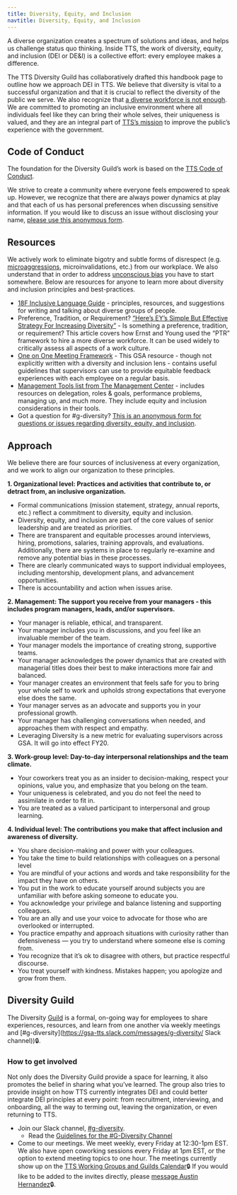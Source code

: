 ```yaml
---
title: Diversity, Equity, and Inclusion
navtitle: Diversity, Equity, and Inclusion
---
```


A diverse organization creates a spectrum of solutions and ideas, and helps us challenge status quo thinking. Inside TTS, the work of diversity, equity, and inclusion (DEI or DE&I) is a collective effort: every employee makes a difference.

The TTS Diversity Guild has collaboratively drafted this handbook page to outline how we approach DEI in TTS. We believe that diversity is vital to a successful organization and that it is crucial to reflect the diversity of the public we serve. We also recognize that [a diverse workforce is not enough](https://www.opm.gov/policy-data-oversight/diversity-and-inclusion/). We are committed to promoting an inclusive environment where all individuals feel like they can bring their whole selves, their uniqueness is valued, and they are an integral part of [TTS’s mission](https://www.gsa.gov/about-us/organization/federal-acquisition-service/technology-transformation-services) to improve the public’s experience with the government.

## Code of Conduct

The foundation for the Diversity Guild’s work is based on the [TTS Code of Conduct]({{site.baseurl}}/code-of-conduct/).

We strive to create a community where everyone feels empowered to speak up. However, we recognize that there are always power dynamics at play and that each of us has personal preferences when discussing sensitive information. If you would like to discuss an issue without disclosing your name, [please use this anonymous form](https://docs.google.com/forms/d/1xIaxaHD957MtfDwHy7Ec_Xf4C4VXbOy_bpwWL7f6e94/edit?ts=5d52ff9b).

## Resources

We actively work to eliminate bigotry and subtle forms of disrespect (e.g. [microaggressions](https://en.wikipedia.org/wiki/Microaggression), microinvalidations,  etc.) from our workplace. We also understand that in order to address [unconscious bias](https://diversity.ucsf.edu/resources/unconscious-bias) you have to start somewhere. Below are resources for anyone to learn more about diversity and inclusion principles and best-practices.

- [18F Inclusive Language Guide](https://content-guide.18f.gov/inclusive-language/) - principles, resources, and suggestions for writing and talking about diverse groups of people.
- Preference, Tradition, or Requirement? [“Here’s EY’s Simple But Effective Strategy For Increasing Diversity”](http://fortune.com/2017/02/10/ey-simple-effective-diversity-inclusiveness-strategy/) - Is something a preference, tradition, or requirement? This article covers how Ernst and Young used the “PTR” framework to hire a more diverse workforce. It can be used widely to critically assess all aspects of a work culture.
- [One on One Meeting Framework](https://docs.google.com/document/d/1GAhgY2y1usPhU7UN-w08ZDNXFTC6aWBKFBYRRxgjvWk/edit) - This GSA resource - though not explicitly written with a diversity and inclusion lens - contains useful guidelines that supervisors can use to provide equitable feedback experiences with each employee on a regular basis.
- [Management Tools list from The Management Center](http://www.managementcenter.org/tools/) - includes resources on delegation, roles & goals, performance problems, managing up, and much more. They include equity and inclusion considerations in their tools.
- Got a question for #g-diversity? [This is an anonymous form for questions or issues regarding diversity, equity, and inclusion](https://docs.google.com/forms/d/1xIaxaHD957MtfDwHy7Ec_Xf4C4VXbOy_bpwWL7f6e94/edit?ts=5d52ff9b).

## Approach

We believe there are four sources of inclusiveness at every organization, and we work to align our organization to these principles.

**1. Organizational level: Practices and activities that contribute to, or detract from, an inclusive organization.**
  -  Formal communications (mission statement, strategy, annual reports, etc.) reflect a commitment to diversity, equity and inclusion.
  -  Diversity, equity, and inclusion are part of the core values of senior leadership and are treated as priorities.
  -  There are transparent and equitable processes around interviews, hiring, promotions, salaries, training approvals, and evaluations. Additionally, there are systems in place to regularly re-examine and remove any potential bias in these processes.
  -  There are clearly communicated ways to support individual employees, including mentorship, development plans, and advancement opportunities.
  -  There is accountability and action when issues arise.

**2. Management: The support you receive from your managers - this includes program managers, leads, and/or supervisors.**
  -  Your manager is reliable, ethical, and transparent.
  -  Your manager includes you in discussions, and you feel like an invaluable member of the team.
  -  Your manager models the importance of creating strong, supportive teams.
  -  Your manager acknowledges the power dynamics that are created with managerial titles does their best to make interactions more fair and balanced.
  -  Your manager creates an environment that feels safe for you to bring your whole self to work and upholds strong expectations that everyone else does the same.
  -  Your manager serves as an advocate and supports you in your professional growth.
  -  Your manager has challenging conversations when needed, and approaches them with respect and empathy.
  -  Leveraging Diversity is a new metric for evaluating supervisors across GSA. It will go into effect FY20.

**3. Work-group level: Day-to-day interpersonal relationships and the team climate.**
  -  Your coworkers treat you as an insider to decision-making, respect your opinions, value you, and emphasize that you belong on the team.
  -  Your uniqueness is celebrated, and you do not feel the need to assimilate in order to fit in.
  -  You are treated as a valued participant to interpersonal and group learning.

**4. Individual level: The contributions you make that affect inclusion and awareness of diversity.**
  -  You share decision-making and power with your colleagues.
  -  You take the time to build relationships with colleagues on a personal level
  -  You are mindful of your actions and words and take responsibility for the impact they have on others.
  -  You put in the work to educate yourself around subjects you are unfamiliar with before asking someone to educate you.
  -  You acknowledge your privilege and balance listening and supporting colleagues.
  -  You are an ally and use your voice to advocate for those who are overlooked or interrupted.
  -  You practice empathy and approach situations with curiosity rather than defensiveness — you try to understand where someone else is coming from.
  -  You recognize that it’s ok to disagree with others, but practice respectful discourse.
  -  You treat yourself with kindness. Mistakes happen; you apologize and grow from them.


## Diversity Guild

The Diversity [Guild]({{site.baseurl}}/working-groups-and-guilds-101/) is a formal, on-going way for employees to share experiences, resources, and learn from one another via weekly meetings and [#g-diversity](https://gsa-tts.slack.com/messages/g-diversity/ Slack channel))🔒.


### How to get involved

Not only does the Diversity Guild provide a space for learning, it also promotes the belief in sharing what you’ve learned. The group also tries to provide insight on how TTS currently integrates DEI and could better integrate DEI principles at every point: from recruitment, interviewing, and onboarding, all the way to terming out, leaving the organization, or even returning to TTS.

- Join our Slack channel, [#g-diversity](https://gsa-tts.slack.com/messages/g-diversity/).
  -  Read the [Guidelines for the #G-Diversity Channel](https://docs.google.com/document/d/1IP0GERswH8t5nQxH0VyYPidj5TrkNtfJEmaPz3_y-go/edit)
- Come to our meetings. We meet weekly, every Friday at 12:30-1pm EST. We also have open coworking sessions every Friday at 1pm EST, or the option to extend meeting topics to one hour. The meetings currently show up on the [TTS Working Groups and Guilds Calendar](https://www.google.com/calendar/embed?src=gsa.gov_o1aqcv28k1f0nmca5bkch8los4%40group.calendar.google.com)🔒 If you would like to be added to the invites directly, please [message Austin Hernandez](https://gsa-tts.slack.com/messages/@austinhernandez)🔒.
